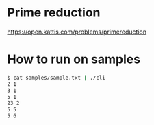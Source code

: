 # Prime reduction

https://open.kattis.com/problems/primereduction

# How to run on samples

```sh
$ cat samples/sample.txt | ./cli
2 1
3 1
5 1
23 2
5 5
5 6
```
